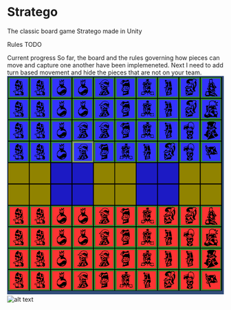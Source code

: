 # Stratego
The classic board game Stratego made in Unity

Rules
TODO


Current progress
So far, the board and the rules governing how pieces can move and capture one another have been implemeneted. Next I need to add turn based movement and hide the pieces that are not on your team. 
![alt text](https://github.com/RevsRev/Stratego/blob/master/Assets/Images/Progress/progress20220207.png?raw=true)
![alt text]("https://github.com/RevsRev/Stratego/blob/master/Assets/Images/Progress/progress20220207_in_game.png"?raw=true)

